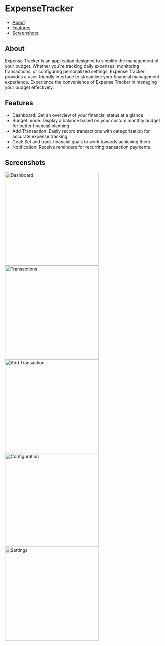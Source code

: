 # ExpenseTracker

- [About](#about)
- [Features](#features)
- [Screenshots](#screenshots)


## About
Expense Tracker is an application designed to simplify the management of your budget. Whether you're tracking daily expenses, monitoring transactions, or configuring personalized settings, Expense Tracker provides a user-friendly interface to streamline your financial management experience. Experience the convenience of Expense Tracker in managing your budget effectively.

## Features
- Dashboard: Get an overview of your financial status at a glance
- Budget mode: Display a balance based on your custom monthly budget for better financial planning
- Add Transaction: Easily record transactions with categorization for accurate expense tracking
- Goal: Set and track financial goals to work towards achieving them
- Notification: Receive reminders for recurring transaction payments

## Screenshots

<img src="https://github.com/boysugi20/expense-tracker/assets/53815726/d5136305-1f97-4af7-8518-5dfab1824c29" alt="Dashboard" height="300"/> <img src="https://github.com/boysugi20/expense-tracker/assets/53815726/b01d808a-68b4-4db6-97b2-83ab80c471ad" alt="Transactions" height="300"/> <img src="https://github.com/boysugi20/expense-tracker/assets/53815726/74dccbe4-1ae8-47b3-9d30-5060378b278f" alt="Add Transaction" height="300"/> <img src="https://github.com/boysugi20/expense-tracker/assets/53815726/88a05986-b280-48f2-97aa-113ed5fbd130" alt="Configuration" height="300"/> <img src="https://github.com/boysugi20/expense-tracker/assets/53815726/ebf08417-0548-47ed-88bb-56ba09d7c301" alt="Settings" height="300"/>
